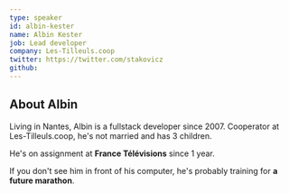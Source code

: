 ```yaml
---
type: speaker
id: albin-kester
name: Albin Kester
job: Lead developer
company: Les-Tilleuls.coop
twitter: https://twitter.com/stakovicz
github:
---
```


## About Albin

Living in Nantes, Albin is a fullstack developer since 2007. Cooperator at Les-Tilleuls.coop, he's not married and has 3 children.

He's on assignment at **France Télévisions** since 1 year.

If you don't see him in front of his computer, he's probably training for **a future marathon**.


